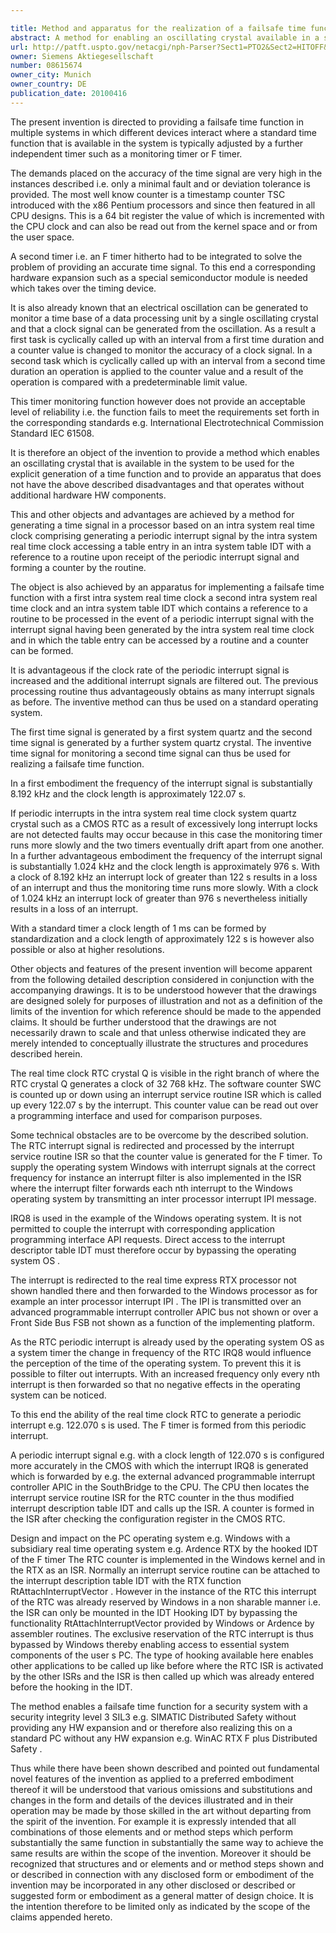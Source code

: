 ```yaml
---

title: Method and apparatus for the realization of a failsafe time function
abstract: A method for enabling an oscillating crystal available in a system to be used to generate a software-realized time function, and an apparatus for implementing the method, without requiring additional hardware components, wherein a periodic interrupt signal is generated by the system-internal real-time clock, a table entry with a reference to a routine in an intra-system table is accessed upon receipt of the periodic interrupt signal and a counter is formed by the routine.
url: http://patft.uspto.gov/netacgi/nph-Parser?Sect1=PTO2&Sect2=HITOFF&p=1&u=%2Fnetahtml%2FPTO%2Fsearch-adv.htm&r=1&f=G&l=50&d=PALL&S1=08615674&OS=08615674&RS=08615674
owner: Siemens Aktiegesellschaft
number: 08615674
owner_city: Munich
owner_country: DE
publication_date: 20100416
---
```

The present invention is directed to providing a failsafe time function in multiple systems in which different devices interact where a standard time function that is available in the system is typically adjusted by a further independent timer such as a monitoring timer or F timer.

The demands placed on the accuracy of the time signal are very high in the instances described i.e. only a minimal fault and or deviation tolerance is provided. The most well know counter is a timestamp counter TSC introduced with the x86 Pentium processors and since then featured in all CPU designs. This is a 64 bit register the value of which is incremented with the CPU clock and can also be read out from the kernel space and or from the user space.

A second timer i.e. an F timer hitherto had to be integrated to solve the problem of providing an accurate time signal. To this end a corresponding hardware expansion such as a special semiconductor module is needed which takes over the timing device.

It is also already known that an electrical oscillation can be generated to monitor a time base of a data processing unit by a single oscillating crystal and that a clock signal can be generated from the oscillation. As a result a first task is cyclically called up with an interval from a first time duration and a counter value is changed to monitor the accuracy of a clock signal. In a second task which is cyclically called up with an interval from a second time duration an operation is applied to the counter value and a result of the operation is compared with a predeterminable limit value.

This timer monitoring function however does not provide an acceptable level of reliability i.e. the function fails to meet the requirements set forth in the corresponding standards e.g. International Electrotechnical Commission Standard IEC 61508.

It is therefore an object of the invention to provide a method which enables an oscillating crystal that is available in the system to be used for the explicit generation of a time function and to provide an apparatus that does not have the above described disadvantages and that operates without additional hardware HW components.

This and other objects and advantages are achieved by a method for generating a time signal in a processor based on an intra system real time clock comprising generating a periodic interrupt signal by the intra system real time clock accessing a table entry in an intra system table IDT with a reference to a routine upon receipt of the periodic interrupt signal and forming a counter by the routine.

The object is also achieved by an apparatus for implementing a failsafe time function with a first intra system real time clock a second intra system real time clock and an intra system table IDT which contains a reference to a routine to be processed in the event of a periodic interrupt signal with the interrupt signal having been generated by the intra system real time clock and in which the table entry can be accessed by a routine and a counter can be formed.

It is advantageous if the clock rate of the periodic interrupt signal is increased and the additional interrupt signals are filtered out. The previous processing routine thus advantageously obtains as many interrupt signals as before. The inventive method can thus be used on a standard operating system.

The first time signal is generated by a first system quartz and the second time signal is generated by a further system quartz crystal. The inventive time signal for monitoring a second time signal can thus be used for realizing a failsafe time function.

In a first embodiment the frequency of the interrupt signal is substantially 8.192 kHz and the clock length is approximately 122.07 s.

If periodic interrupts in the intra system real time clock system quartz crystal such as a CMOS RTC as a result of excessively long interrupt locks are not detected faults may occur because in this case the monitoring timer runs more slowly and the two timers eventually drift apart from one another. In a further advantageous embodiment the frequency of the interrupt signal is substantially 1.024 kHz and the clock length is approximately 976 s. With a clock of 8.192 kHz an interrupt lock of greater than 122 s results in a loss of an interrupt and thus the monitoring time runs more slowly. With a clock of 1.024 kHz an interrupt lock of greater than 976 s nevertheless initially results in a loss of an interrupt.

With a standard timer a clock length of 1 ms can be formed by standardization and a clock length of approximately 122 s is however also possible or also at higher resolutions.

Other objects and features of the present invention will become apparent from the following detailed description considered in conjunction with the accompanying drawings. It is to be understood however that the drawings are designed solely for purposes of illustration and not as a definition of the limits of the invention for which reference should be made to the appended claims. It should be further understood that the drawings are not necessarily drawn to scale and that unless otherwise indicated they are merely intended to conceptually illustrate the structures and procedures described herein.

The real time clock RTC crystal Q is visible in the right branch of where the RTC crystal Q generates a clock of 32 768 kHz. The software counter SWC is counted up or down using an interrupt service routine ISR which is called up every 122.07 s by the interrupt. This counter value can be read out over a programming interface and used for comparison purposes.

Some technical obstacles are to be overcome by the described solution. The RTC interrupt signal is redirected and processed by the interrupt service routine ISR so that the counter value is generated for the F timer. To supply the operating system Windows with interrupt signals at the correct frequency for instance an interrupt filter is also implemented in the ISR where the interrupt filter forwards each nth interrupt to the Windows operating system by transmitting an inter processor interrupt IPI message.

IRQ8 is used in the example of the Windows operating system. It is not permitted to couple the interrupt with corresponding application programming interface API requests. Direct access to the interrupt descriptor table IDT must therefore occur by bypassing the operating system OS .

The interrupt is redirected to the real time express RTX processor not shown handled there and then forwarded to the Windows processor as for example an inter processor interrupt IPI . The IPI is transmitted over an advanced programmable interrupt controller APIC bus not shown or over a Front Side Bus FSB not shown as a function of the implementing platform.

As the RTC periodic interrupt is already used by the operating system OS as a system timer the change in frequency of the RTC IRQ8 would influence the perception of the time of the operating system. To prevent this it is possible to filter out interrupts. With an increased frequency only every nth interrupt is then forwarded so that no negative effects in the operating system can be noticed.

To this end the ability of the real time clock RTC to generate a periodic interrupt e.g. 122.070 s is used. The F timer is formed from this periodic interrupt.

A periodic interrupt signal e.g. with a clock length of 122.070 s is configured more accurately in the CMOS with which the interrupt IRQ8 is generated which is forwarded by e.g. the external advanced programmable interrupt controller APIC in the SouthBridge to the CPU. The CPU then locates the interrupt service routine ISR for the RTC counter in the thus modified interrupt description table IDT and calls up the ISR. A counter is formed in the ISR after checking the configuration register in the CMOS RTC.

Design and impact on the PC operating system e.g. Windows with a subsidiary real time operating system e.g. Ardence RTX by the hooked IDT of the F timer The RTC counter is implemented in the Windows kernel and in the RTX as an ISR. Normally an interrupt service routine can be attached to the interrupt description table IDT with the RTX function RtAttachInterruptVector . However in the instance of the RTC this interrupt of the RTC was already reserved by Windows in a non sharable manner i.e. the ISR can only be mounted in the IDT Hooking IDT by bypassing the functionality RtAttachInterruptVector provided by Windows or Ardence by assembler routines. The exclusive reservation of the RTC interrupt is thus bypassed by Windows thereby enabling access to essential system components of the user s PC. The type of hooking available here enables other applications to be called up like before where the RTC ISR is activated by the other ISRs and the ISR is then called up which was already entered before the hooking in the IDT.

The method enables a failsafe time function for a security system with a security integrity level 3 SIL3 e.g. SIMATIC Distributed Safety without providing any HW expansion and or therefore also realizing this on a standard PC without any HW expansion e.g. WinAC RTX F plus Distributed Safety .

Thus while there have been shown described and pointed out fundamental novel features of the invention as applied to a preferred embodiment thereof it will be understood that various omissions and substitutions and changes in the form and details of the devices illustrated and in their operation may be made by those skilled in the art without departing from the spirit of the invention. For example it is expressly intended that all combinations of those elements and or method steps which perform substantially the same function in substantially the same way to achieve the same results are within the scope of the invention. Moreover it should be recognized that structures and or elements and or method steps shown and or described in connection with any disclosed form or embodiment of the invention may be incorporated in any other disclosed or described or suggested form or embodiment as a general matter of design choice. It is the intention therefore to be limited only as indicated by the scope of the claims appended hereto.

